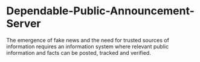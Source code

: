 # Dependable-Public-Announcement-Server
The emergence of fake news and the need for trusted sources of information requires an information system where relevant public information and facts can be posted, tracked and verified.

